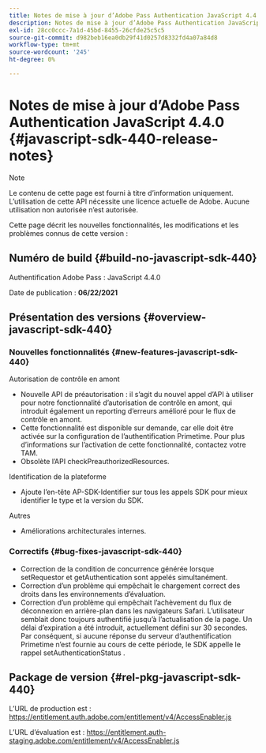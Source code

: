 ```yaml
---
title: Notes de mise à jour d’Adobe Pass Authentication JavaScript 4.4.0
description: Notes de mise à jour d’Adobe Pass Authentication JavaScript 4.4.0
exl-id: 28cc0ccc-7a1d-45bd-8455-26cfde25c5c5
source-git-commit: d982beb16ea0db29f41d0257d8332fd4a07a84d8
workflow-type: tm+mt
source-wordcount: '245'
ht-degree: 0%

---
```


# Notes de mise à jour d’Adobe Pass Authentication JavaScript 4.4.0 {#javascript-sdk-440-release-notes}

>[!NOTE]
>
>Le contenu de cette page est fourni à titre d’information uniquement. L’utilisation de cette API nécessite une licence actuelle de Adobe. Aucune utilisation non autorisée n’est autorisée.

Cette page décrit les nouvelles fonctionnalités, les modifications et les problèmes connus de cette version :

## Numéro de build {#build-no-javascript-sdk-440}

Authentification Adobe Pass : JavaScript 4.4.0

Date de publication : **06/22/2021**


## Présentation des versions {#overview-javascript-sdk-440}

### Nouvelles fonctionnalités {#new-features-javascript-sdk-440}

Autorisation de contrôle en amont

* Nouvelle API de préautorisation : il s’agit du nouvel appel d’API à utiliser pour notre fonctionnalité d’autorisation de contrôle en amont, qui introduit également un reporting d’erreurs amélioré pour le flux de contrôle en amont.
* Cette fonctionnalité est disponible sur demande, car elle doit être activée sur la configuration de l’authentification Primetime. Pour plus d’informations sur l’activation de cette fonctionnalité, contactez votre TAM.
* Obsolète l’API checkPreauthorizedResources.

Identification de la plateforme

* Ajoute l’en-tête AP-SDK-Identifier sur tous les appels SDK pour mieux identifier le type et la version du SDK.

Autres

* Améliorations architecturales internes.


### Correctifs {#bug-fixes-javascript-sdk-440}

* Correction de la condition de concurrence générée lorsque setRequestor et getAuthentication sont appelés simultanément.
* Correction d’un problème qui empêchait le chargement correct des droits dans les environnements d’évaluation.
* Correction d’un problème qui empêchait l’achèvement du flux de déconnexion en arrière-plan dans les navigateurs Safari. L’utilisateur semblait donc toujours authentifié jusqu’à l’actualisation de la page. Un délai d’expiration a été introduit, actuellement défini sur 30 secondes. Par conséquent, si aucune réponse du serveur d’authentification Primetime n’est fournie au cours de cette période, le SDK appelle le rappel setAuthenticationStatus .

## Package de version {#rel-pkg-javascript-sdk-440}

L’URL de production est : https://entitlement.auth.adobe.com/entitlement/v4/AccessEnabler.js

L’URL d’évaluation est : https://entitlement.auth-staging.adobe.com/entitlement/v4/AccessEnabler.js
